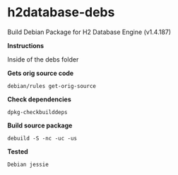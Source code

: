# h2database-debs
Build Debian Package for H2 Database Engine (v1.4.187)

**Instructions**

Inside of the debs folder

**Gets orig source code**

```
debian/rules get-orig-source
```

**Check dependencies**

```
dpkg-checkbuilddeps
```

**Build source package**

```
debuild -S -nc -uc -us
```

**Tested**

```
Debian jessie
```


